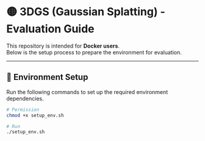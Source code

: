 # 🟡 3DGS (Gaussian Splatting) - Evaluation Guide

This repository is intended for **Docker users**.  
Below is the setup process to prepare the environment for evaluation.

---

## 🚀 Environment Setup

Run the following commands to set up the required environment dependencies.
```bash
# Permission
chmod +x setup_env.sh

# Run
./setup_env.sh
```
